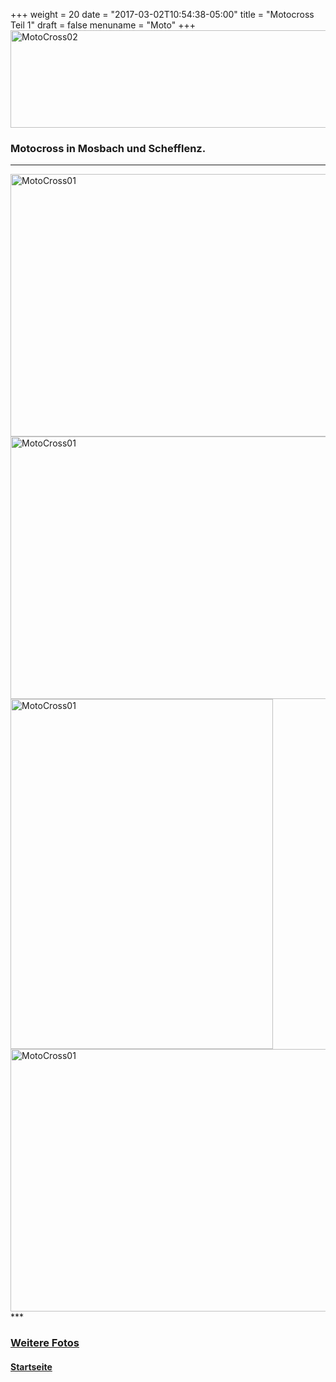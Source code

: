 +++
weight = 20
date = "2017-03-02T10:54:38-05:00"
title = "Motocross Teil 1"
draft = false
menuname = "Moto"
+++
<img src="/images/MotoCross/MotoCross02_teaser1.jpg" width="560" height="156" alt="MotoCross02">

### Motocross in Mosbach und Schefflenz. 
---  
<img src="/images/MotoCross/MotoCross01.jpg" width="560" height="420" alt="MotoCross01">  
<img src="/images/MotoCross/MotoCross02.jpg" width="560" height="420" alt="MotoCross01">  
<img src="/images/MotoCross/MotoCross03.jpg" width="420" height="560" alt="MotoCross01">  
<img src="/images/MotoCross/MotoCross04.jpg" width="560" height="420" alt="MotoCross01">  
***

### [Weitere Fotos ](#moto1) <i class="fa fa-arrow-right" aria-hidden="true"></i></i>
#### [Startseite ](#) <i class="fa fa-arrow-up" aria-hidden="true"></i>